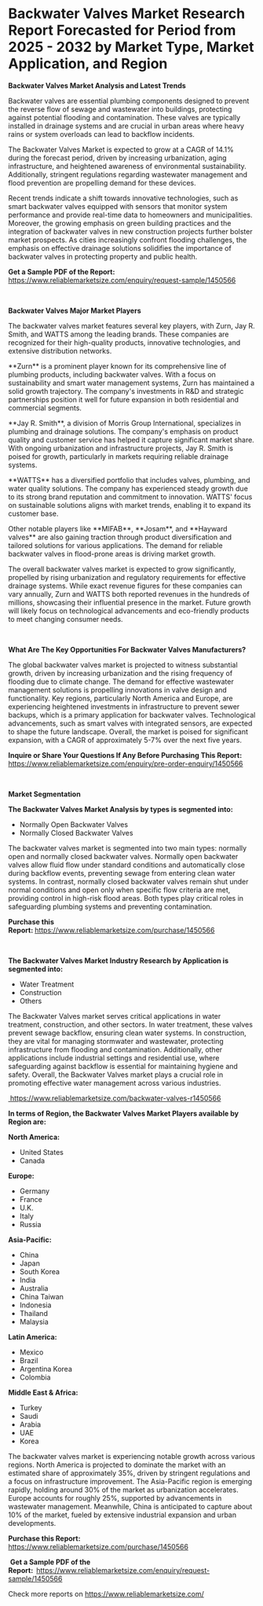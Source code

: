 <p><h1>Backwater Valves Market Research Report Forecasted for Period from 2025 -  2032 by Market Type, Market Application, and Region</h1></p><p><strong>Backwater Valves Market Analysis and Latest Trends</strong></p>
<p><p>Backwater valves are essential plumbing components designed to prevent the reverse flow of sewage and wastewater into buildings, protecting against potential flooding and contamination. These valves are typically installed in drainage systems and are crucial in urban areas where heavy rains or system overloads can lead to backflow incidents.</p><p>The Backwater Valves Market is expected to grow at a CAGR of 14.1% during the forecast period, driven by increasing urbanization, aging infrastructure, and heightened awareness of environmental sustainability. Additionally, stringent regulations regarding wastewater management and flood prevention are propelling demand for these devices. </p><p>Recent trends indicate a shift towards innovative technologies, such as smart backwater valves equipped with sensors that monitor system performance and provide real-time data to homeowners and municipalities. Moreover, the growing emphasis on green building practices and the integration of backwater valves in new construction projects further bolster market prospects. As cities increasingly confront flooding challenges, the emphasis on effective drainage solutions solidifies the importance of backwater valves in protecting property and public health.</p></p>
<p><strong>Get a Sample PDF of the Report:&nbsp;</strong> <a href="https://www.reliablemarketsize.com/enquiry/request-sample/1450566?utm_campaign=2115&utm_medium=2&utm_source=Github&utm_content=ia&utm_term=21022025&utm_id=backwater-valves">https://www.reliablemarketsize.com/enquiry/request-sample/1450566</a></p>
<p>&nbsp;</p>
<p><strong>Backwater Valves Major Market Players</strong></p>
<p><p>The backwater valves market features several key players, with Zurn, Jay R. Smith, and WATTS among the leading brands. These companies are recognized for their high-quality products, innovative technologies, and extensive distribution networks.</p><p>**Zurn** is a prominent player known for its comprehensive line of plumbing products, including backwater valves. With a focus on sustainability and smart water management systems, Zurn has maintained a solid growth trajectory. The company's investments in R&D and strategic partnerships position it well for future expansion in both residential and commercial segments.</p><p>**Jay R. Smith**, a division of Morris Group International, specializes in plumbing and drainage solutions. The company's emphasis on product quality and customer service has helped it capture significant market share. With ongoing urbanization and infrastructure projects, Jay R. Smith is poised for growth, particularly in markets requiring reliable drainage systems.</p><p>**WATTS** has a diversified portfolio that includes valves, plumbing, and water quality solutions. The company has experienced steady growth due to its strong brand reputation and commitment to innovation. WATTS' focus on sustainable solutions aligns with market trends, enabling it to expand its customer base.</p><p>Other notable players like **MIFAB**, **Josam**, and **Hayward valves** are also gaining traction through product diversification and tailored solutions for various applications. The demand for reliable backwater valves in flood-prone areas is driving market growth.</p><p>The overall backwater valves market is expected to grow significantly, propelled by rising urbanization and regulatory requirements for effective drainage systems. While exact revenue figures for these companies can vary annually, Zurn and WATTS both reported revenues in the hundreds of millions, showcasing their influential presence in the market. Future growth will likely focus on technological advancements and eco-friendly products to meet changing consumer needs.</p></p>
<p>&nbsp;</p>
<p><strong>What Are The Key Opportunities For Backwater Valves Manufacturers?</strong></p>
<p><p>The global backwater valves market is projected to witness substantial growth, driven by increasing urbanization and the rising frequency of flooding due to climate change. The demand for effective wastewater management solutions is propelling innovations in valve design and functionality. Key regions, particularly North America and Europe, are experiencing heightened investments in infrastructure to prevent sewer backups, which is a primary application for backwater valves. Technological advancements, such as smart valves with integrated sensors, are expected to shape the future landscape. Overall, the market is poised for significant expansion, with a CAGR of approximately 5-7% over the next five years.</p></p>
<p><strong>Inquire or Share Your Questions If Any Before Purchasing This Report:</strong> <a href="https://www.reliablemarketsize.com/enquiry/pre-order-enquiry/1450566?utm_campaign=2115&utm_medium=2&utm_source=Github&utm_content=ia&utm_term=21022025&utm_id=backwater-valves">https://www.reliablemarketsize.com/enquiry/pre-order-enquiry/1450566</a></p>
<p>&nbsp;</p>
<p><strong>Market Segmentation</strong></p>
<p><strong>The Backwater Valves Market Analysis by types is segmented into:</strong></p>
<p><ul><li>Normally Open Backwater Valves</li><li>Normally Closed Backwater Valves</li></ul></p>
<p><p>The backwater valves market is segmented into two main types: normally open and normally closed backwater valves. Normally open backwater valves allow fluid flow under standard conditions and automatically close during backflow events, preventing sewage from entering clean water systems. In contrast, normally closed backwater valves remain shut under normal conditions and open only when specific flow criteria are met, providing control in high-risk flood areas. Both types play critical roles in safeguarding plumbing systems and preventing contamination.</p></p>
<p><strong>Purchase this Report:&nbsp;</strong><a href="https://www.reliablemarketsize.com/purchase/1450566?utm_campaign=2115&utm_medium=2&utm_source=Github&utm_content=ia&utm_term=21022025&utm_id=backwater-valves">https://www.reliablemarketsize.com/purchase/1450566</a></p>
<p>&nbsp;</p>
<p><strong>The Backwater Valves Market Industry Research by Application is segmented into:</strong></p>
<p><ul><li>Water Treatment</li><li>Construction</li><li>Others</li></ul></p>
<p><p>The Backwater Valves market serves critical applications in water treatment, construction, and other sectors. In water treatment, these valves prevent sewage backflow, ensuring clean water systems. In construction, they are vital for managing stormwater and wastewater, protecting infrastructure from flooding and contamination. Additionally, other applications include industrial settings and residential use, where safeguarding against backflow is essential for maintaining hygiene and safety. Overall, the Backwater Valves market plays a crucial role in promoting effective water management across various industries.</p></p>
<p><a href="https://www.reliablemarketsize.com/backwater-valves-r1450566?utm_campaign=2115&utm_medium=2&utm_source=Github&utm_content=ia&utm_term=21022025&utm_id=backwater-valves">&nbsp;https://www.reliablemarketsize.com/backwater-valves-r1450566</a></p>
<p><strong>In terms of Region, the Backwater Valves Market Players available by Region are:</strong></p>
<p>
    <p> <strong> North America: </strong>
        <ul>
            <li>United States</li>
            <li>Canada</li>
        </ul>
        </p> 
    <p> <strong> Europe: </strong>
        <ul>
            <li>Germany</li>
            <li>France</li>
            <li>U.K.</li>
            <li>Italy</li>
            <li>Russia</li>
        </ul>
        </p> 
    <p> <strong> Asia-Pacific: </strong>
        <ul>
            <li>China</li>
            <li>Japan</li>
            <li>South Korea</li>
            <li>India</li>
            <li>Australia</li>
            <li>China Taiwan</li>
            <li>Indonesia</li>
            <li>Thailand</li>
            <li>Malaysia</li>
        </ul>
        </p> 
    <p> <strong> Latin America: </strong>
        <ul>
            <li>Mexico</li>
            <li>Brazil</li>
            <li>Argentina Korea</li>
            <li>Colombia</li>
        </ul>
        </p> 
    <p> <strong> Middle East & Africa: </strong>
        <ul>
            <li>Turkey</li>
            <li>Saudi</li>
            <li>Arabia</li>
            <li>UAE</li>
            <li>Korea</li>
        </ul>
    </p>
    </p>
<p><p>The backwater valves market is experiencing notable growth across various regions. North America is projected to dominate the market with an estimated share of approximately 35%, driven by stringent regulations and a focus on infrastructure improvement. The Asia-Pacific region is emerging rapidly, holding around 30% of the market as urbanization accelerates. Europe accounts for roughly 25%, supported by advancements in wastewater management. Meanwhile, China is anticipated to capture about 10% of the market, fueled by extensive industrial expansion and urban developments.</p></p>
<p><strong>Purchase this Report: </strong><a href="https://www.reliablemarketsize.com/purchase/1450566?utm_campaign=2115&utm_medium=2&utm_source=Github&utm_content=ia&utm_term=21022025&utm_id=backwater-valves">https://www.reliablemarketsize.com/purchase/1450566</a></p>
<p>&nbsp;<strong>Get a Sample PDF of the Report:&nbsp;&nbsp;</strong><a href="https://www.reliablemarketsize.com/enquiry/request-sample/1450566?utm_campaign=2115&utm_medium=2&utm_source=Github&utm_content=ia&utm_term=21022025&utm_id=backwater-valves">https://www.reliablemarketsize.com/enquiry/request-sample/1450566</a></p>
<p><strong></strong></p>
<p>Check more reports on <a href="https://www.reliablemarketsize.com/?utm_campaign=2115&utm_medium=2&utm_source=Github&utm_content=ia&utm_term=21022025&utm_id=backwater-valves">https://www.reliablemarketsize.com/</a></p>